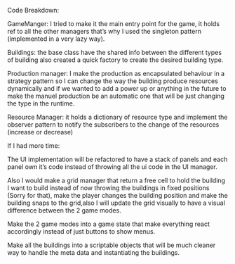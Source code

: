 Code Breakdown:

GameManger: I tried to make it the main entry point for the game, it holds ref to all the other managers that’s why I used the singleton pattern (implemented in a very lazy way).

 Buildings: the base class have the shared info between the different types of building also created a quick factory to create the desired building type.

Production manager: I make the production as encapsulated behaviour in a strategy pattern so I can change the way the building produce resources dynamically and if we wanted to add a power up or anything in the future to make the manuel production be an automatic one that will be just changing the type in the runtime.

Resource Manager: it holds a dictionary of resource type and implement the observer pattern to notify the subscribers to the change of the resources (increase or decrease)

If I had more time: 

The UI implementation will be refactored to have a stack of panels and each panel own it’s code instead of throwing all the ui code in the UI manager.


Also I would make a grid manager that return a free cell to hold the building I want to build instead of now throwing the buildings in fixed positions (Sorry for that), make the player changes the building position and make the building snaps to the grid,also I will update the grid visually to have a visual difference between the 2 game modes.

Make the 2 game modes into a game state that make everything react accordingly instead of just buttons to show menus.

Make all the buildings into a scriptable objects that will be much cleaner way to handle the meta data and instantiating the buildings.
